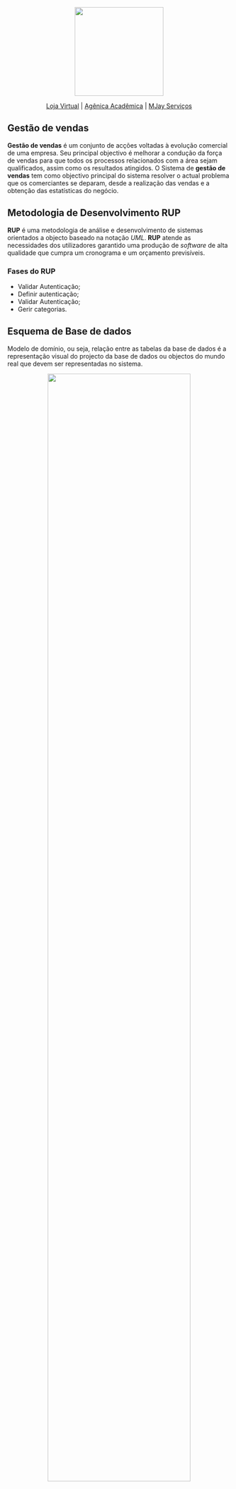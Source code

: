 <p align="center"><a href="http://takeout.firsteducation.edu.mz/" target="_blank"><img src="https://user-images.githubusercontent.com/78727595/138461361-c462854a-98c2-4a1b-9fef-475475486e3b.png" width="200"></a></p>

<p align="center">
<a href="http://ftech.firsteducation.edu.mz/">Loja Virtual</a>  |
<a href="http://firsteducation.edu.mz/">Agênica Acadêmica</a>  |
<a href="https://mjayservicos.co.mz/">MJay Serviços</a>
</p>



## Gestão de vendas

**Gestão de vendas** é um conjunto de acções voltadas à evolução comercial de uma empresa. Seu principal objectivo é melhorar a condução da força de vendas para que todos os processos relacionados com a área sejam qualificados, assim como os resultados atingidos. O Sistema de **gestão de vendas** tem como objectivo principal do sistema resolver o actual problema que os comerciantes se deparam, desde a realização das vendas e a obtenção das estatísticas do negócio.

## Metodologia de Desenvolvimento RUP

**RUP** é uma metodologia de análise e desenvolvimento de sistemas orientados a objecto baseado na notação _UML_. **RUP** atende as necessidades dos utilizadores garantido uma produção de _software_ de alta qualidade que cumpra um cronograma e um orçamento previsíveis.

### Fases do RUP
- Validar Autenticação;
- Definir autenticação;
- Validar Autenticação;
- Gerir categorias.

## Esquema de Base de dados

Modelo de domínio, ou seja, relação entre as tabelas da base de dados é a representação visual do projecto da base de dados ou objectos do mundo real que devem ser representadas no sistema.


<p align="center"><a href="http://takeout.firsteducation.edu.mz/" target="_blank"><img src="https://user-images.githubusercontent.com/78727595/138412723-c9c1b085-d612-4909-bf8c-f6e2bcb2f3e4.png" width="80%"></a></p>



## Casos de Uso

Funções que possui um escopo muito mais limitado, traduzindo frequentemente apenas um recurso ou utilidade de sistema. Especiicam o comportamento do sistema e descrevem a funcionalidade do sistema desempenhada pelos autores.

- **Definir autenticação;**
- **Validar Autenticação;**
- **Gerir categorias;**
- **Gerir produtos;**
- **Gerir processos;**
- **Gerir estoque;**
- **Gerir despesas;**
- **Gerir notas;**
- **Realizar vendas;**
- **Visualizar histórico;**
- **Gerar recibos**


## Ferramentas do processo de desenvolvimento do _Software_

O processo de escolha das ferramentas deve ter em conta as tecnologias utiizadas no ambiente da implementação, assim como as vantagens e desvantagens desta ferramenta em relação a outras existentes. Para desenvolver o _software_ utilizou-se as seguintes ferramentas: linguagem de modelação _**UML**_, linguagem de programação **PHP**, _framework_ **laravel**, sistema de gestão de base de dados **_MySQL_** e ambiente de desenvolvimento **Visual Studio**.


## Telas

Telas: são apresentadas as telas que compõem o sistema.

<h3 align="center">Definir autenticação</h3>
  <p align="center">
    <a href="http://takeout.firsteducation.edu.mz/" target="_blank" align="center"><img src="https://user-images.githubusercontent.com/78727595/138462418-cff7f120-3604-4f2f-94cd-edbfc6aa4009.png" width="200"></a>
</p>

<h3 align="center">Validar Autenticação</h3>
  <p align="center">
    <a href="http://takeout.firsteducation.edu.mz/" target="_blank" align="center"><img src="https://user-images.githubusercontent.com/78727595/138463798-c4e02c46-37d2-49b4-8863-e8cd863abde1.png" width="200"></a>
</p>

<h3 align="center">Validar Autenticação</h3>
  <p align="center">
    <a href="http://takeout.firsteducation.edu.mz/" target="_blank" align="center"><img src="https://user-images.githubusercontent.com/78727595/138463798-c4e02c46-37d2-49b4-8863-e8cd863abde1.png" width="200"></a>
</p>



